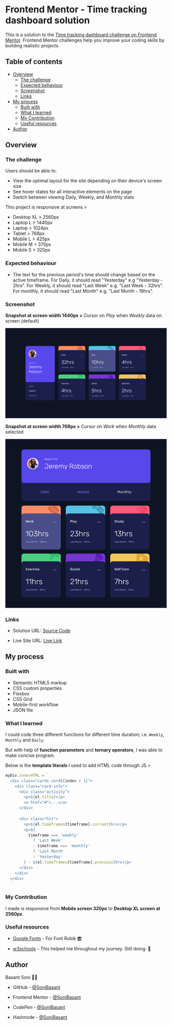 # Frontend Mentor - Time tracking dashboard solution

This is a solution to the [Time tracking dashboard challenge on Frontend Mentor](https://www.frontendmentor.io/challenges/time-tracking-dashboard-UIQ7167Jw). Frontend Mentor challenges help you improve your coding skills by building realistic projects.

## Table of contents

- [Overview](#overview)
  - [The challenge](#the-challenge)
  - [Expected behaviour](#expected-behaviour)
  - [Screenshot](#screenshot)
  - [Links](#links)
- [My process](#my-process)
  - [Built with](#built-with)
  - [What I learned](#what-i-learned)
  - [My Contribution](#my-contribution)
  - [Useful resources](#useful-resources)
- [Author](#author)

## Overview

### The challenge

Users should be able to:

- View the optimal layout for the site depending on their device's screen size
- See hover states for all interactive elements on the page
- Switch between viewing Daily, Weekly, and Monthly stats

This project is responsive at screens >

- Desktop XL > 2560px
- Laptop L > 1440px
- Laptop > 1024px
- Tablet > 768px
- Mobile L > 425px
- Mobile M > 375px
- Mobile S > 320px

### Expected behaviour

- The text for the previous period's time should change based on the active timeframe. For Daily, it should read "Yesterday" e.g "Yesterday - 2hrs". For Weekly, it should read "Last Week" e.g. "Last Week - 32hrs". For monthly, it should read "Last Month" e.g. "Last Month - 19hrs".

### Screenshot

**Snapshot at screen width 1440px >** Cursor on _Play_ when _Weekly_ data on screen (default)

![](images/time-tracking-sanp-1.png)

**Snapshot at screen width 768px >** Cursor on _Work_ when _Monthly_ data selected

![](images/time-tracking-sanp-2.png)

### Links

- Solution URL: [Source Code](https://github.com/SoniBasant/Frontend-Mentor-Projects/tree/main/B7-Time-Tracking-Dashboard)

- Live Site URL: [Live Link](https://sonibasant.github.io/Frontend-Mentor-Projects/B7-Time-Tracking-Dashboard/index.html)

## My process

### Built with

- Semantic HTML5 markup
- CSS custom properties
- Flexbox
- CSS Grid
- Mobile-first workflow
- JSON file

### What I learned

I could code three different functions for different time duration; i.e. `Weekly`, `Monthly` and `Daily`.

But with help of **function parameters** and **ternary operators**, I was able to make concise program.

Below is the **template literals** I used to add HTML code through JS >

```js
myDiv.innerHTML = `
  <div class="cards card${index + 1}">
    <div class="card-info">
      <div class="activity">
        <p>${el.title}</p>
        <a href="#">...</a>
      </div>

      <div class="hrs">
        <p>${el.timeframes[timeframe].current}hrs</p>
        <p>${
          timeframe === 'weekly'
            ? 'Last Week'
            : timeframe === 'monthly'
            ? 'Last Month'
            : 'Yesterday'
        } - ${el.timeframes[timeframe].previous}hrs</p>
      </div>
    </div>
  </div>
  `
```

### My Contribution

I made is responsive from **Mobile screen 320px** to **Desktop XL screen at 2560px**.

### Useful resources

- [Google Fonts](https://fonts.googleapis.com/css2?family=Rubik:wght@300;400;500&display=swap) - For Font Rubik 🆎

- [w3schools](https://www.w3schools.com) - This helped me throughout my journey. Still doing. 🙂

## Author

Basant Soni 👨‍💻

- GitHub - [@SoniBasant](https://github.com/SoniBasant)

- Frontend Mentor - [@SoniBasant](https://www.frontendmentor.io/profile/SoniBasant)
- CodePen - [@SoniBasant](https://codepen.io/sonibasant)
- Hashnode - [@SoniBasant](https://sonibasant.hashnode.dev/)
